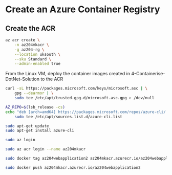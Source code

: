 # Create an Azure Container Registry

## Create the ACR

```bash
az acr create \
    -n az204mkacr \
    -g az204-rg \
    --location uksouth \
    --sku Standard \
    --admin-enabled true
```

From the Linux VM, deploy the container images created in 4-Containerise-DotNet-Solution to the ACR

```bash
curl -sL https://packages.microsoft.com/keys/microsoft.asc | \
    gpg --dearmor | \
    sudo tee /etc/apt/trusted.gpg.d/microsoft.asc.gpg > /dev/null

AZ_REPO=$(lsb_release -cs)
echo "deb [arch=amd64] https://packages.microsoft.com/repos/azure-cli/ $AZ_REPO main" | \
    sudo tee /etc/apt/sources.list.d/azure-cli.list

sudo apt-get update
sudo apt-get install azure-cli

sudo az login

sudo az acr login --name az204mkacr

sudo docker tag az204webapplication2 az204mkacr.azurecr.io/az204webapplication2

sudo docker push az204mkacr.azurecr.io/az204webapplication2
```